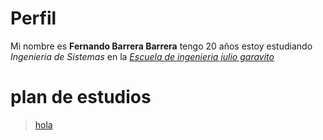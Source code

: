 # Perfil
   Mi nombre es **Fernando Barrera Barrera**  tengo 20 años estoy estudiando *Ingenieria de Sistemas* en la [*Escuela de ingenieria julio garavito*][2]
# plan de estudios    
>[hola][1]











[1]:https://www.escuelaing.edu.co/escuela/planesEstudio/img/sistemas/Malla-curricular-SISTEMAS.png
[2]:https://www.escuelaing.edu.co/es/